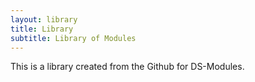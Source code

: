 ```yaml
---
layout: library
title: Library
subtitle: Library of Modules
---
```

<!-- 
Titles: make sure to use three hashtags to properly render with padding
Links: [this is the text that appears](https://www.example.com)
-->


This is a library created from the Github for DS-Modules.